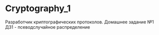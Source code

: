 # Cryptography_1
Разработчик криптографических протоколов. Домашнее задание №1 ДЗ1 - псеводслучайное распределение
